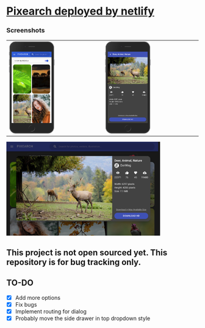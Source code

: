 # [Pixearch deployed by netlify](https://pixearch.netlify.app)

### Screenshots

<table>
  <tr>
    <td>    
      <img src="./ss/iphone-light.png" width="50%" alt="pixearch iphone light theme">
    </td>
    <td>
      <img src="./ss/iphone-dark.png" width="50%" alt="pixearch dialog iphone dark theme">
    </td>
  </tr>
</table>
<img src="./ss/laptop-dark.png" width="80%" alt="pixearch tablet dark theme">

## This project is not open sourced yet. This repository is for bug tracking only.

## TO-DO

- [x] Add more options
- [x] Fix bugs
- [x] Implement routing for dialog
- [x] Probably move the side drawer in top dropdown style

